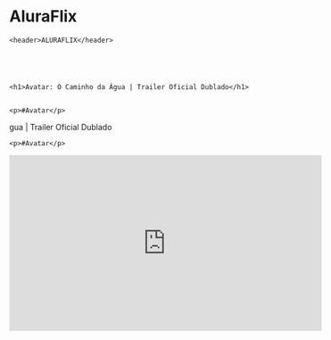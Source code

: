 # AluraFlix
<body>

    <header>ALURAFLIX</header>





    <h1>Avatar: O Caminho da Água | Trailer Oficial Dublado</h1>


    <p>#Avatar</p>



gua | Trailer Oficial Dublado</h1>


    <p>#Avatar</p>



  <iframe width="560" height="315" src="https://www.youtube.com/embed/x5pZI-DmtrE?si=mwR5yYdGYuy09SsJ" title="YouTube video player" frameborder="0" allow="accelerometer; autoplay; clipboard-write; encrypted-media; gyroscope; picture-in-picture; web-share" referrerpolicy="strict-origin-when-cross-origin" allowfullscreen></iframe>



</body>


